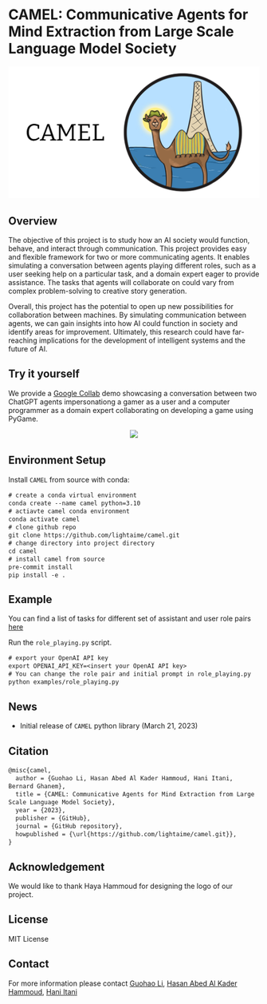 # CAMEL: Communicative Agents for Mind Extraction from Large Scale Language Model Society

<p align="center">
  <img src='./misc/logo.png' width=800>
</p>

## Overview
The objective of this project is to study how an AI society would function, behave, and interact through communication. This project provides easy and flexible framework for two or more communicating agents. It enables simulating a conversation between agents playing different roles, such as a user seeking help on a particular task, and a domain expert eager to provide assistance. The tasks that agents will collaborate on could vary from complex problem-solving to creative story generation. 

Overall, this project has the potential to open up new possibilities for collaboration between machines. By simulating communication between agents, we can gain insights into how AI could function in society and identify areas for improvement. Ultimately, this research could have far-reaching implications for the development of intelligent systems and the future of AI.

## Try it yourself
We provide a [Google Collab](https://colab.research.google.com/drive/1AzP33O8rnMW__7ocWJhVBXjKziJXPtim?usp=sharing) demo showcasing a conversation between two ChatGPT agents impersonationg a gamer as a user and a computer programmer as a domain expert collaborating on developing a game using PyGame.


<p align="center">
  <img src='./misc/pipeline.png' width=400>
</p>

## Environment Setup

Install `CAMEL` from source with conda:
```
# create a conda virtual environment
conda create --name camel python=3.10
# actiavte camel conda environment
conda activate camel
# clone github repo
git clone https://github.com/lightaime/camel.git
# change directory into project directory
cd camel
# install camel from source
pre-commit install
pip install -e .
```

## Example
You can find a list of tasks for different set of assistant and user role pairs [here](https://drive.google.com/file/d/194PPaSTBR07m-PzjS-Ty6KlPLdFIPQDd/view?usp=share_link)

Run the `role_playing.py` script.
```
# export your OpenAI API key
export OPENAI_API_KEY=<insert your OpenAI API key>
# You can change the role pair and initial prompt in role_playing.py
python examples/role_playing.py
```

## News
- Initial release of `CAMEL` python library (March 21, 2023)

## Citation
```
@misc{camel,
  author = {Guohao Li, Hasan Abed Al Kader Hammoud, Hani Itani, Bernard Ghanem},
  title = {CAMEL: Communicative Agents for Mind Extraction from Large Scale Language Model Society},
  year = {2023},
  publisher = {GitHub},
  journal = {GitHub repository},
  howpublished = {\url{https://github.com/lightaime/camel.git}},
}
```
## Acknowledgement
We would like to thank Haya Hammoud for designing the logo of our project.

## License
MIT License

## Contact
For more information please contact [Guohao Li](https://ghli.org/), [Hasan Abed Al Kader Hammoud](https://cemse.kaust.edu.sa/ece/people/person/hasan-abed-al-kader-hammoud), [Hani Itani](https://github.com/HaniItani)